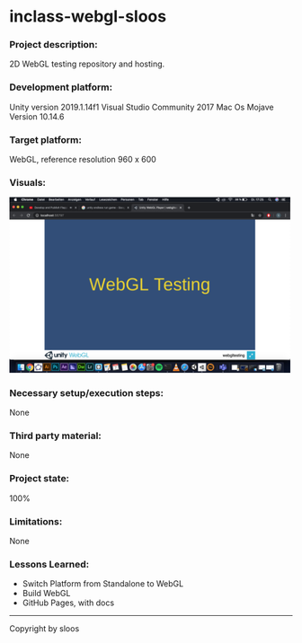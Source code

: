# inclass-webgl-sloos

### Project description: 
2D WebGL testing repository and hosting.

### Development platform: 
Unity version 2019.1.14f1
Visual Studio Community 2017
Mac Os Mojave Version 10.14.6

### Target platform: 
WebGL, reference resolution 960 x 600

### Visuals: 
<div>
<img src = "Assets/MyGame/images/WebGLTesting.png" width = "500">
</div>

### Necessary setup/execution steps: 
None

### Third party material: 
None

### Project state: 
100%

### Limitations: 
None

### Lessons Learned: 
* Switch Platform from Standalone to WebGL
* Build WebGL
* GitHub Pages, with docs


---
Copyright by sloos 